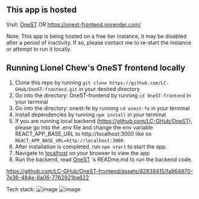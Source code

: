 ## This app is hosted
Visit: [OneST](https://onest-frontend.onrender.com/) OR https://onest-frontend.onrender.com/

Note: This app is being hosted on a free tier instance, it may be disabled after a period of inactivity. If so, please contact me to re-start the instance or attempt to run it locally.

## Running Lionel Chew's OneST frontend locally

1. Clone this repo by running ```git clone https://github.com/LC-GHub/OneST-frontend.git``` in your desired directory
2. Go into the directory: OneST-frontend by running ```cd OneST-frontend``` in your terminal
3. Go into the directory: onest-fe by running ```cd onest-fe``` in your terminal
4. Install dependencies by running ```npm install``` in your terminal
5. If you are running local backend (https://github.com/LC-GHub/OneST), please go into the .env file and change the env variable REACT_APP_BASE_URL to http://localhost:3000 like so ```REACT_APP_BASE_URL=http://localhost:3000```
6. After installation is completed, run ```npm start``` to start the app.
7. Navigate to [localhost](http://localhost:3000) on your browser to view the app
8. Run the backend, read [OneST](https://github.com/LC-GHub/OneST) 's READme.md to run the backend code.



https://github.com/LC-GHub/OneST-frontend/assets/92838415/fa964970-7e36-484e-8a06-7762921ba622

Tech stack:
![image](https://github.com/LC-GHub/OneST-frontend/assets/92838415/8e95865f-a3d1-4a70-ac2e-c73bf3a39b20)
![image](https://github.com/LC-GHub/OneST-frontend/assets/92838415/98188a43-5402-443e-bd11-8f4b2be9d732)




